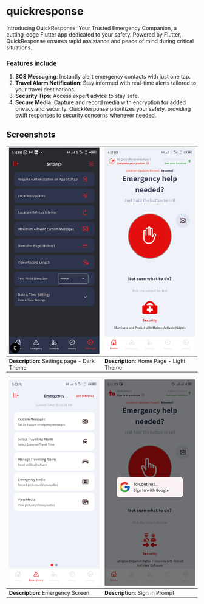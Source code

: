# quickresponse

Introducing QuickResponse: Your Trusted Emergency Companion, a cutting-edge Flutter app dedicated to your safety.
Powered by Flutter, QuickResponse ensures rapid assistance and peace of mind during critical situations.

### Features include

1. **SOS Messaging**: Instantly alert emergency contacts with just one tap.
2. **Travel Alarm Notification**: Stay informed with real-time alerts tailored to your travel destinations.
3. **Security Tips**: Access expert advice to stay safe.
4. **Secure Media**: Capture and record media with encryption for added privacy and security.
   QuickResponse prioritizes your safety, providing swift responses to security concerns whenever needed.

## Screenshots

| ![Screenshot 1](https://github.com/kenresoft/quickresponse/blob/master/screenshots/flutter_01.png?raw=true) | ![Screenshot 2](https://github.com/kenresoft/quickresponse/blob/master/screenshots/flutter_02.png?raw=true) |
|---------------------------------------------------------------------------------------------------------------|---------------------------------------------------------------------------------------------------------------|
| **Description**: Settings page - Dark Theme                                                                       | **Description**: Home Page - Light Theme                                                                         |

| ![Screenshot 3](https://github.com/kenresoft/quickresponse/blob/master/screenshots/flutter_03.png?raw=true) | ![Screenshot 4](https://github.com/kenresoft/quickresponse/blob/master/screenshots/Screen_2.png?raw=true) |
|---------------------------------------------------------------------------------------------------------------|---------------------------------------------------------------------------------------------------------------|
| **Description**: Emergency Screen                                                                                  | **Description**: Sign In Prompt                                                                         |
